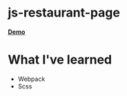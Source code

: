 # js-restaurant-page
[**Demo**](https://noctispine.github.io/js-restaurant-page/)
# What I've learned 
* Webpack
* Scss
